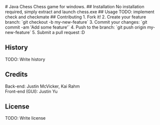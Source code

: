 <snippet>
  <content>
# Java Chess
Chess game for windows.
## Installation
No installation required, simply extract and launch chess.exe
## Usage
TODO: implement check and checkmate
## Contributing
1. Fork it!
2. Create your feature branch: `git checkout -b my-new-feature`
3. Commit your changes: `git commit -am 'Add some feature'`
4. Push to the branch: `git push origin my-new-feature`
5. Submit a pull request :D

## History
TODO: Write history
## Credits
Back-end: Justin McVicker, Kai Rahm
<br>Front-end (GUI): Justin Yu
## License
TODO: Write license</content>

</snippet>
